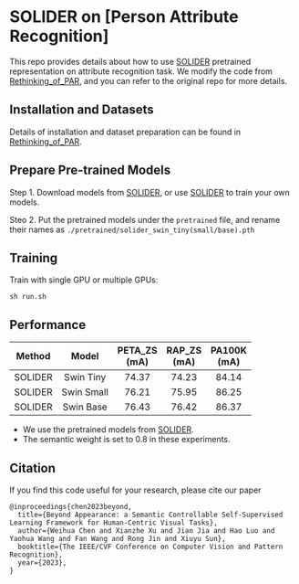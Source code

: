 # SOLIDER on [Person Attribute Recognition]

This repo provides details about how to use [SOLIDER](https://github.com/tinyvision/SOLIDER) pretrained representation on attribute recognition task.
We modify the code from [Rethinking_of_PAR](https://github.com/valencebond/Rethinking_of_PAR), and you can refer to the original repo for more details.

## Installation and Datasets

Details of installation and dataset preparation can be found in [Rethinking_of_PAR](https://github.com/valencebond/Rethinking_of_PAR).

## Prepare Pre-trained Models
Step 1. Download models from [SOLIDER](https://github.com/tinyvision/SOLIDER), or use [SOLIDER](https://github.com/tinyvision/SOLIDER) to train your own models.

Steo 2. Put the pretrained models under the `pretrained` file, and rename their names as `./pretrained/solider_swin_tiny(small/base).pth`

## Training
Train with single GPU or multiple GPUs:

```shell
sh run.sh
```

## Performance

| Method | Model | PETA_ZS<br>(mA) | RAP_ZS<br>(mA) | PA100K<br>(mA) |
| ------ | :---: | :---: | :---: | :---: |
| SOLIDER | Swin Tiny | 74.37 | 74.23 | 84.14 |
| SOLIDER | Swin Small | 76.21 | 75.95 | 86.25 |
| SOLIDER | Swin Base | 76.43 | 76.42 | 86.37 |

- We use the pretrained models from [SOLIDER](https://github.com/tinyvision/SOLIDER).
- The semantic weight is set to 0.8 in these experiments.

## Citation

If you find this code useful for your research, please cite our paper

```
@inproceedings{chen2023beyond,
  title={Beyond Appearance: a Semantic Controllable Self-Supervised Learning Framework for Human-Centric Visual Tasks},
  author={Weihua Chen and Xianzhe Xu and Jian Jia and Hao Luo and Yaohua Wang and Fan Wang and Rong Jin and Xiuyu Sun},
  booktitle={The IEEE/CVF Conference on Computer Vision and Pattern Recognition},
  year={2023},
}
```
